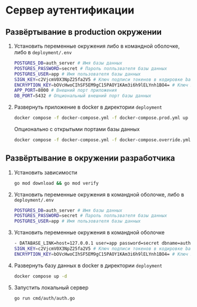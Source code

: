# Сервер аутентификации

## Развёртывание в production окружении

1. Установить переменные окружения либо в командной оболочке, либо в `deployment/.env`

    ```sh
    POSTGRES_DB=auth_server # Имя базы данных
    POSTGRES_PASSWORD=secret # Пароль полльзвателя базы данных
    POSTGRES_USER=app # Имя пользователя базы данных
    SIGN_KEY=c2VjcmV0X3NpZ25fa2V5 # Ключ подписи токенов в кодировке base64
    ENCRYPTION_KEY=bOVcHwoCIhSF5EM9gC15PAOY1KAm3i6h9lELYnh1BO4= # Ключ шифрования длиной 32 байта в кодировке base64
    APP_PORT=8000 # Внешний порт приложения
    DB_PORT=5432 # Опциональный внешний порт базы данных
    ```

2. Развернуть приложение в docker в директории `deployment`

    ```sh
    docker compose -f docker-compose.yml -f docker-compose.prod.yml up -d
    ```

    Опционально с открытыми портами базы данных
    ```sh
    docker compose -f docker-compose.yml -f docker-compose.override.yml -f docker-compose.prod.yml up -d
    ```

## Развёртывание в окружении разработчика

1. Установить зависимости

    ```sh
    go mod download && go mod verify
    ```

2. Установить переменные окружения в командной оболочке, либо в `deployment/.env`

    ```sh
    POSTGRES_DB=auth_server # Имя базы данных
    POSTGRES_PASSWORD=secret # Пароль полльзвателя базы данных
    POSTGRES_USER=app # Имя пользователя базы данных
    ```

3. Установить переменные окружения в командной оболочке

    ```sh
    - DATABASE_LINK=host=127.0.0.1 user=app password=secret dbname=auth port=5432 sslmode=disable # URL подключения к базе данных для приложения
    SIGN_KEY=c2VjcmV0X3NpZ25fa2V5 # Ключ подписи токенов в кодировке base64
    ENCRYPTION_KEY=bOVcHwoCIhSF5EM9gC15PAOY1KAm3i6h9lELYnh1BO4= # Ключ шифрования длиной 32 байта в кодировке base64
    ```

4. Развернуть базу данных в docker в директории `deployment`

    ```sh
    docker compose up -d
    ```

5. Запустить локальный сервер

    ```sh
    go run cmd/auth/auth.go
    ```
